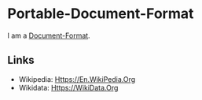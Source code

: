# Portable-Document-Format

I am a [Document-Format](30010023.md).

## Links

- Wikipedia: [Https://En.WikiPedia.Org](https://en.wikipedia.org/wiki/PDF)
- Wikidata: [Https://WikiData.Org](https://wikidata.org/wiki/Q42332)
